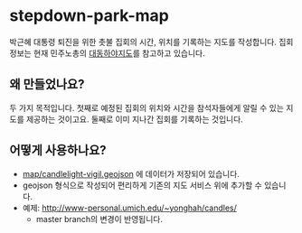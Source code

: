 # stepdown-park-map
박근혜 대통령 퇴진을 위한 촛불 집회의 시간, 위치를 기록하는 지도를 작성합니다.
집회 정보는 현재 민주노총의 [대동하야지도](http://nodong.org/notice/7194696)를 참고하고 있습니다.



## 왜 만들었나요?

두 가지 목적입니다. 첫째로 예정된 집회의 위치와 시간을 참석자들에게 알릴 수 있는 지도를 제공하는 것이고요. 
둘째로 이미 지나간 집회를 기록하는 것입니다.

## 어떻게 사용하나요?

* [map/candlelight-vigil.geojson](https://github.com/yonghah/stepdown-park-map/blob/master/map/candlelight-vigil.geojson) 에 데이터가 저장되어 있습니다.
* geojson 형식으로 작성되어 편리하게 기존의 지도 서비스 위에 추가할 수 있습니다.
* 예제: http://www-personal.umich.edu/~yonghah/candles/
   - master branch의 변경이 반영됩니다.


